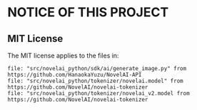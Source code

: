 # NOTICE OF THIS PROJECT

## MIT License

The MIT license applies to the files in:

    file: "src/novelai_python/sdk/ai/generate_image.py" from https://github.com/HanaokaYuzu/NovelAI-API
    file: "src/novelai_python/tokenizer/novelai.model" from https://github.com/NovelAI/novelai-tokenizer
    file: "src/novelai_python/tokenizer/novelai_v2.model from https://github.com/NovelAI/novelai-tokenizer